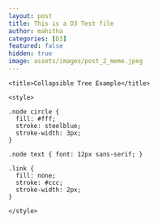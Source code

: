 ```yaml
---
layout: post
title: This is a D3 Test file
author: mahitha
categories: [D3]
featured: false
hidden: true
image: assets/images/post_2_meme.jpeg
---
```


<html lang="en" xmlns:xlink="http://www.w3.org/1999/xlink">
  <head>
    <meta charset="utf-8">

    <title>Collapsible Tree Example</title>

    <style>

	.node circle {
	  fill: #fff;
	  stroke: steelblue;
	  stroke-width: 3px;
	}

	.node text { font: 12px sans-serif; }

	.link {
	  fill: none;
	  stroke: #ccc;
	  stroke-width: 2px;
	}
	
    </style>

  </head>

  <body>

<!-- load the d3.js library -->	
<script src="https://cdnjs.cloudflare.com/ajax/libs/d3/3.5.17/d3.min.js"></script>
	
<script>

/*
var treeData = [
  {
    "name": "Top Level",
    "parent": "null",
    "value": 10,
    "type": "black",
    "level": "black",
    "url": "www.google.com",
    "children": [
      {
        "name": "Level 2: A",
        "parent": "Top Level",
        "value": 10,
        "type": "black",
        "level": "black",
        "url": "www.google.com",
        "children": [
          {
            "name": "Son of A",
            "parent": "Level 2: A",
            "value": 10,
            "type": "black",
            "level": "black",
            "url": "www.google.com"
          },
          {
            "name": "Daughter of A",
            "parent": "Level 2: A",
            "value": 10,
            "type": "black",
            "level": "black",
            "url": "www.google.com"
          }
        ]
      },
      {
        "name": "Level 2: B",
        "parent": "Top Level",
        "value": 10,
        "type": "black",
        "level": "black",
        "url": "www.google.com"
      }
    ]
  }
];
*/

// ************** Generate the tree diagram	 *****************
var margin = {top: 20, right: 120, bottom: 20, left: 120},
	width = 960 - margin.right - margin.left,
	height = 500 - margin.top - margin.bottom;
	
var i = 0;

var tree = d3.layout.tree()
	.size([height, width]);

var diagonal = d3.svg.diagonal()
	.projection(function(d) { return [d.y, d.x]; });

var svg = d3.select("body").append("svg")
	.attr("width", width + margin.right + margin.left)
	.attr("height", height + margin.top + margin.bottom)
  .append("g")
	.attr("transform", "translate(" + margin.left + "," + margin.top + ")");


// load the external data
d3.json("{{ site.baseurl }}/assets/json/treeData.json", function(root,treeData) {
  root = treeData[0];
  update(root);
});

/*
root = treeData[0];
update(root);
*/
function update(source) {

  // Compute the new tree layout.
  var nodes = tree.nodes(root).reverse(),
	  links = tree.links(nodes);

  // Normalize for fixed-depth.
  nodes.forEach(function(d) { d.y = d.depth * 180; });

  // Declare the nodes…
  var node = svg.selectAll("g.node")
	  .data(nodes, function(d) { return d.id || (d.id = ++i); });

  // Enter the nodes.
  var nodeEnter = node.enter().append("g")
	  .attr("class", "node")
	  .attr("transform", function(d) { 
		  return "translate(" + d.y + "," + d.x + ")"; });

  nodeEnter.append("circle")
	  .attr("r", function(d) { return d.value; })
	  .style("stroke", function(d) { return d.type; })
	  .style("fill", function(d) { return d.level; });
  
  nodeEnter.append("a")
    .attr("xlink:href", function(d) { return d.url; })
    .append("text")
    .attr("x", function(d) { 
		  return d.children || d._children ? 
		  (d.value + 4) * -1 : d.value + 4 })
	  .attr("dy", ".35em")
	  .attr("text-anchor", function(d) { 
		  return d.children || d._children ? "end" : "start"; })
	  .text(function(d) { return d.name; })
    .attr("xlink:href", function(d) { return d.url; })
	  .style("fill-opacity", 1);

  // Declare the links…
  var link = svg.selectAll("path.link")
	  .data(links, function(d) { return d.target.id; });

  // Enter the links.
  link.enter().insert("path", "g")
	  .attr("class", "link")
  	  .style("stroke", function(d) { return d.target.level; })
	  .attr("d", diagonal);

}

</script>
	
  </body>
</html>
